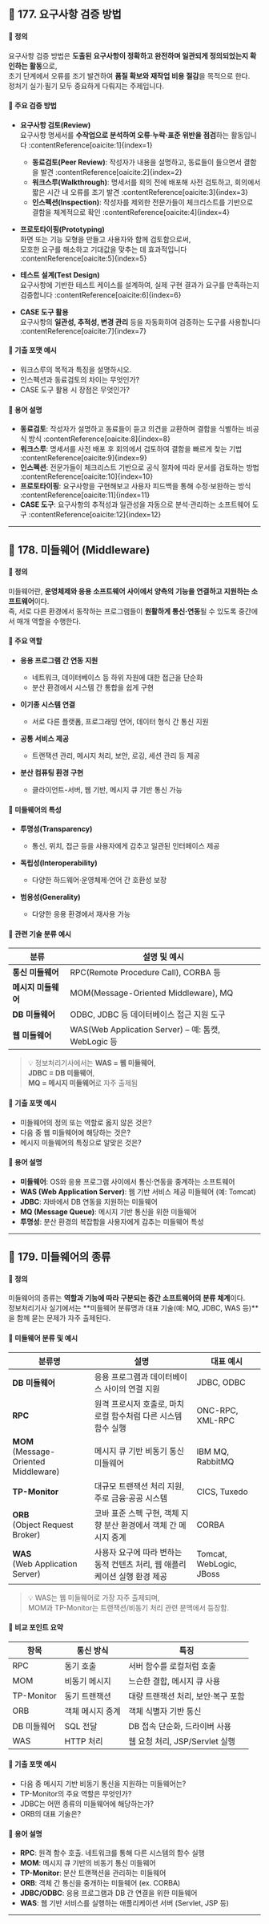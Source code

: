 ## 🔹 177. 요구사항 검증 방법

#### 📘 정의
요구사항 검증 방법은 **도출된 요구사항이 정확하고 완전하며 일관되게 정의되었는지 확인하는 활동**으로,  
초기 단계에서 오류를 조기 발견하여 **품질 확보와 재작업 비용 절감**을 목적으로 한다.  
정처기 실기·필기 모두 중요하게 다뤄지는 주제입니다.

#### 🧩 주요 검증 방법

- **요구사항 검토(Review)**  
  요구사항 명세서를 **수작업으로 분석하여 오류·누락·표준 위반을 점검**하는 활동입니다 :contentReference[oaicite:1]{index=1}
    - **동료검토(Peer Review)**: 작성자가 내용을 설명하고, 동료들이 들으면서 결함을 발견 :contentReference[oaicite:2]{index=2}
    - **워크스루(Walkthrough)**: 명세서를 회의 전에 배포해 사전 검토하고, 회의에서 짧은 시간 내 오류를 조기 발견 :contentReference[oaicite:3]{index=3}
    - **인스펙션(Inspection)**: 작성자를 제외한 전문가들이 체크리스트를 기반으로 결함을 체계적으로 확인 :contentReference[oaicite:4]{index=4}

- **프로토타이핑(Prototyping)**  
  화면 또는 기능 모형을 만들고 사용자와 함께 검토함으로써,  
  모호한 요구를 해소하고 기대값을 맞추는 데 효과적입니다 :contentReference[oaicite:5]{index=5}

- **테스트 설계(Test Design)**  
  요구사항에 기반한 테스트 케이스를 설계하여, 실제 구현 결과가 요구를 만족하는지 검증합니다 :contentReference[oaicite:6]{index=6}

- **CASE 도구 활용**  
  요구사항의 **일관성, 추적성, 변경 관리** 등을 자동화하여 검증하는 도구를 사용합니다 :contentReference[oaicite:7]{index=7}

#### 📝 기출 포맷 예시

- 워크스루의 목적과 특징을 설명하시오.
- 인스펙션과 동료검토의 차이는 무엇인가?
- CASE 도구 활용 시 장점은 무엇인가?

#### 🧠 용어 설명

- **동료검토**: 작성자가 설명하고 동료들이 듣고 의견을 교환하며 결함을 식별하는 비공식 방식 :contentReference[oaicite:8]{index=8}
- **워크스루**: 명세서를 사전 배포 후 회의에서 검토하여 결함을 빠르게 찾는 기법 :contentReference[oaicite:9]{index=9}
- **인스펙션**: 전문가들이 체크리스트 기반으로 공식 절차에 따라 문서를 검토하는 방법 :contentReference[oaicite:10]{index=10}
- **프로토타이핑**: 요구사항을 구현해보고 사용자 피드백을 통해 수정·보완하는 방식 :contentReference[oaicite:11]{index=11}
- **CASE 도구**: 요구사항의 추적성과 일관성을 자동으로 분석·관리하는 소프트웨어 도구 :contentReference[oaicite:12]{index=12}  

---

## 🔹 178. 미들웨어 (Middleware)

#### 📘 정의
미들웨어란, **운영체제와 응용 소프트웨어 사이에서 양측의 기능을 연결하고 지원하는 소프트웨어**이다.  
즉, 서로 다른 환경에서 동작하는 프로그램들이 **원활하게 통신·연동**될 수 있도록 중간에서 매개 역할을 수행한다.

#### 🧩 주요 역할

- **응용 프로그램 간 연동 지원**
    - 네트워크, 데이터베이스 등 하위 자원에 대한 접근을 단순화
    - 분산 환경에서 시스템 간 통합을 쉽게 구현

- **이기종 시스템 연결**
    - 서로 다른 플랫폼, 프로그래밍 언어, 데이터 형식 간 통신 지원

- **공통 서비스 제공**
    - 트랜잭션 관리, 메시지 처리, 보안, 로깅, 세션 관리 등 제공

- **분산 컴퓨팅 환경 구현**
    - 클라이언트-서버, 웹 기반, 메시지 큐 기반 통신 가능

#### 🧩 미들웨어의 특성

- **투명성(Transparency)**
    - 통신, 위치, 접근 등을 사용자에게 감추고 일관된 인터페이스 제공

- **독립성(Interoperability)**
    - 다양한 하드웨어·운영체제·언어 간 호환성 보장

- **범용성(Generality)**
    - 다양한 응용 환경에서 재사용 가능

#### 🧩 관련 기술 분류 예시

| 분류       | 설명 및 예시                                |
|------------|---------------------------------------------|
| **통신 미들웨어** | RPC(Remote Procedure Call), CORBA 등 |
| **메시지 미들웨어** | MOM(Message-Oriented Middleware), MQ |
| **DB 미들웨어** | ODBC, JDBC 등 데이터베이스 접근 지원 도구 |
| **웹 미들웨어** | WAS(Web Application Server) – 예: 톰캣, WebLogic 등 |

> 💡 정보처리기사에서는 **WAS = 웹 미들웨어**,  
> **JDBC = DB 미들웨어**,  
> **MQ = 메시지 미들웨어**로 자주 출제됨

#### 📝 기출 포맷 예시

- 미들웨어의 정의 또는 역할로 옳지 않은 것은?
- 다음 중 웹 미들웨어에 해당하는 것은?
- 메시지 미들웨어의 특징으로 알맞은 것은?

#### 🧠 용어 설명

- **미들웨어**: OS와 응용 프로그램 사이에서 통신·연동을 중계하는 소프트웨어
- **WAS (Web Application Server)**: 웹 기반 서비스 제공 미들웨어 (예: Tomcat)
- **JDBC**: 자바에서 DB 연동을 지원하는 미들웨어
- **MQ (Message Queue)**: 메시지 기반 통신을 위한 미들웨어
- **투명성**: 분산 환경의 복잡함을 사용자에게 감추는 미들웨어 특성

---

## 🔹 179. 미들웨어의 종류

#### 📘 정의
미들웨어의 종류는 **역할과 기능에 따라 구분되는 중간 소프트웨어의 분류 체계**이다.  
정보처리기사 실기에서는 **미들웨어 분류명과 대표 기술(예: MQ, JDBC, WAS 등)**을 함께 묻는 문제가 자주 출제된다.

#### 🧩 미들웨어 분류 및 예시

| 분류명            | 설명                                          | 대표 예시 |
|-------------------|---------------------------------------------|------------|
| **DB 미들웨어**       | 응용 프로그램과 데이터베이스 사이의 연결 지원                   | JDBC, ODBC |
| **RPC**              | 원격 프로시저 호출로, 마치 로컬 함수처럼 다른 시스템 함수 실행        | ONC-RPC, XML-RPC |
| **MOM**<br>(Message-Oriented Middleware) | 메시지 큐 기반 비동기 통신 미들웨어                        | IBM MQ, RabbitMQ |
| **TP-Monitor**       | 대규모 트랜잭션 처리 지원, 주로 금융·공공 시스템                | CICS, Tuxedo |
| **ORB**<br>(Object Request Broker) | 코바 표준 스펙 구현, 객체 지향 분산 환경에서 객체 간 메시지 중계      | CORBA |
| **WAS**<br>(Web Application Server) | 사용자 요구에 따라 변하는 동적 컨텐츠 처리, 웹 애플리케이션 실행 환경 제공 | Tomcat, WebLogic, JBoss |

> 💡 WAS는 웹 미들웨어로 가장 자주 출제되며,  
> MOM과 TP-Monitor는 트랜잭션/비동기 처리 관련 문맥에서 등장함.

#### 🧩 비교 포인트 요약

| 항목         | 통신 방식       | 특징                            |
|--------------|----------------|----------------------------------|
| RPC          | 동기 호출       | 서버 함수를 로컬처럼 호출        |
| MOM          | 비동기 메시지    | 느슨한 결합, 메시지 큐 사용       |
| TP-Monitor   | 동기 트랜잭션    | 대량 트랜잭션 처리, 보안·복구 포함 |
| ORB          | 객체 메시지 중계 | 객체 식별자 기반 통신            |
| DB 미들웨어  | SQL 전달       | DB 접속 단순화, 드라이버 사용     |
| WAS          | HTTP 처리       | 웹 요청 처리, JSP/Servlet 실행    |

#### 📝 기출 포맷 예시

- 다음 중 메시지 기반 비동기 통신을 지원하는 미들웨어는?
- TP-Monitor의 주요 역할은 무엇인가?
- JDBC는 어떤 종류의 미들웨어에 해당하는가?
- ORB의 대표 기술은?

#### 🧠 용어 설명

- **RPC**: 원격 함수 호출. 네트워크를 통해 다른 시스템의 함수 실행
- **MOM**: 메시지 큐 기반의 비동기 통신 미들웨어
- **TP-Monitor**: 분산 트랜잭션을 관리하는 미들웨어
- **ORB**: 객체 간 통신을 중개하는 미들웨어 (ex. CORBA)
- **JDBC/ODBC**: 응용 프로그램과 DB 간 연결을 위한 미들웨어
- **WAS**: 웹 기반 서비스를 실행하는 애플리케이션 서버 (Servlet, JSP 등)

---

